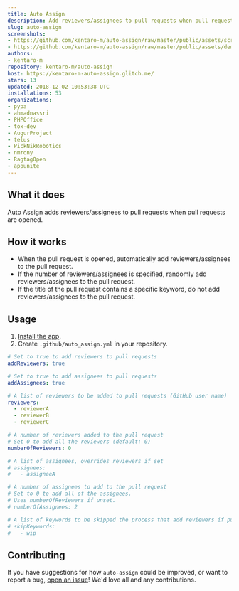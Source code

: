 ```yaml
---
title: Auto Assign
description: Add reviewers/assignees to pull requests when pull requests are opened.
slug: auto-assign
screenshots:
- https://github.com/kentaro-m/auto-assign/raw/master/public/assets/screenshots/screenshot.png
- https://github.com/kentaro-m/auto-assign/raw/master/public/assets/demo.gif
authors:
- kentaro-m
repository: kentaro-m/auto-assign
host: https://kentaro-m-auto-assign.glitch.me/
stars: 13
updated: 2018-12-02 10:53:38 UTC
installations: 53
organizations:
- pypa
- ahmadnassri
- PHPOffice
- tox-dev
- AugurProject
- telus
- PickNikRobotics
- nmrony
- RagtagOpen
- appunite
---
```


## What it does
Auto Assign adds reviewers/assignees to pull requests when pull requests are opened.

## How it works
* When the pull request is opened, automatically add reviewers/assignees to the pull request.
* If the number of reviewers/assignees is specified, randomly add reviewers/assignees to the pull request. 
* If the title of the pull request contains a specific keyword, do not add reviewers/assignees to the pull request.

## Usage
1. [Install the app](https://github.com/apps/auto-assign). 
2. Create `.github/auto_assign.yml` in your repository.

```yaml
# Set to true to add reviewers to pull requests
addReviewers: true

# Set to true to add assignees to pull requests
addAssignees: true

# A list of reviewers to be added to pull requests (GitHub user name)
reviewers:
  - reviewerA
  - reviewerB
  - reviewerC

# A number of reviewers added to the pull request
# Set 0 to add all the reviewers (default: 0)
numberOfReviewers: 0

# A list of assignees, overrides reviewers if set
# assignees:
#   - assigneeA

# A number of assignees to add to the pull request
# Set to 0 to add all of the assignees.
# Uses numberOfReviewers if unset.
# numberOfAssignees: 2

# A list of keywords to be skipped the process that add reviewers if pull requests include it
# skipKeywords:
#   - wip
```

## Contributing
If you have suggestions for how `auto-assign` could be improved, or want to report a bug, [open an issue](https://github.com/kentaro-m/auto-assign/issues/new/choose)! We'd love all and any contributions.